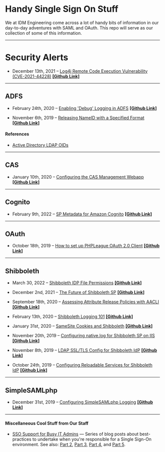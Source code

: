 # Handy Single Sign On Stuff #

We at IDM Engineering come across a lot of handy bits of information in our day-to-day adventures with SAML and OAuth. This repo will serve as our collection of some of this information.

---

# Security Alerts #

- December 13th, 2021 &ndash; [Log4j Remote Code Execution Vulnerability (CVE-2021-44228)](https://idmengineering.com/log4j_rce_vulnerability_cve-2021-44228/) [ **[Github Link]** ](security/log4j_rce_vulnerability_CVE-2021-44228.md)

---

## ADFS ##

- February 24th, 2020 &ndash; [Enabling 'Debug' Logging in ADFS](https://idmengineering.com/enable-debug-logging-adfs/) [ **[Github Link]** ](adfs/enable-debug-logging-adfs.md)

- November 6th, 2019 &ndash; [Releasing NameID with a Specified Format](http://idmengineering.com/adfs-sending-nameid-with-specific-format/) [ **[Github Link]** ](adfs/sending-nameid-with-specific-format.md)

#### References ####

- [Active Directory LDAP OIDs](https://idmengineering.com/tools/oids.html)

---

## CAS ##

- January 10th, 2020 &ndash; [Configuring the CAS Management Webapp](https://idmengineering.com/configuring-the-cas-management-webapp/) [ **[Github Link]** ](cas/cas-management-overlay.md)

---

## Cognito ##

- February 9th, 2022 &ndash; [SP Metadata for Amazon Cognito](https://idmengineering.com/sp-metadata-for-amazon-cognito/) [ **[Github Link]** ](cognito/cognito_sp_metadata.md)

---

## OAuth ##

- October 18th, 2019 &ndash; [How to set up PHPLeague OAuth 2.0 Client](https://idmengineering.com/setting-up-php-oauth-client/) [ **[Github Link]** ](oauth/setting-up-php-oauth-client.md)

---

## Shibboleth ##

- March 30, 2022 &ndash; [Shibboleth IDP File Permissions](https://idmengineering.com/shibboleth-idp-file-permissions/) [ **[Github Link]**](https://github.com/idmengineering/handy_stuff/blob/master/shib/shib-idp-permissions.md)

- December 2nd, 2021 &ndash; [The Future of Shibboleth SP](https://idmengineering.com/future-of-shibboleth-sp/) [ **[Github Link]** ](https://github.com/idmengineering/handy_stuff/blob/master/shib/future-of-shibboleth-sp.md)

- September 18th, 2020 &ndash; [Assessing Attribute Release Policies with AACLI](https://idmengineering.com/aacli/) [ **[Github Link]** ](https://github.com/idmengineering/handy_stuff/blob/master/shib/aacli.md)

- February 13th, 2020 &ndash; [Shibboleth Logging 101](https://idmengineering.com/shibboleth-logging-101/) [ **[Github Link]** ](https://github.com/idmengineering/handy_stuff/blob/master/shib/logging-101.md)

- January 31st, 2020 &ndash; [SameSite Cookies and Shibboleth](https://idmengineering.com/samesite-cookies-and-shibboleth/) [ **[Github Link]** ](https://github.com/idmengineering/handy_stuff/blob/master/shib/samesite-cookie-ramifications.md)

- November 20th, 2019 &ndash; [Configuring native.log for Shibboleth SP on IIS](https://idmengineering.com/shibboleth-iis-native-logging/) [ **[Github Link]** ](https://github.com/idmengineering/handy_stuff/blob/master/shib/iis-native-logger.md)

- November 8th, 2019 &ndash; [LDAP SSL/TLS Config for Shibboleth IdP](https://idmengineering.com/ldap-ssl-tls-config-shib-idp/) [ **[Github Link]** ](https://github.com/idmengineering/handy_stuff/blob/master/shib/ldap-ssl-tls-config-shib-idp.md)

- October 24th, 2019 &ndash; [Configuring Reloadable Services for Shibboleth IdP](https://idmengineering.com/configuring-reloadable-services-for-shibboleth/) [ **[Github Link]** ](shib/reloadable-services.md)

---

## SimpleSAMLphp ##

- December 31st, 2019 &ndash; [Configuring SimpleSAMLphp Logging](https://idmengineering.com/configuring-simplesamlphp-logging/) [ **[Github Link]** ](https://github.com/idmengineering/handy_stuff/blob/master/simplesamlphp/ssp-logging-guide.md)

---

#### Miscellaneous Cool Stuff from Our Staff ####

- [SSO Support for Busy IT Admins](https://idmengineering.com/sso-support-for-busy-it-admins/) &mdash; Series of blog posts about best-practices to undertake when you're responsible for a Single Sign-On environment. See also: [Part 2](https://idmengineering.com/sso-support-for-busy-it-admins-2-the-lab/), [Part 3](https://idmengineering.com/sso-support-for-busy-it-admins-3-finding-help-when-you-need-it-desperately/), [Part 4](https://idmengineering.com/sso-support-for-busy-it-admins-4-monitoring/), and [Part 5](https://idmengineering.com/sso-support-for-busy-it-admins-5-managing-integrations/).
